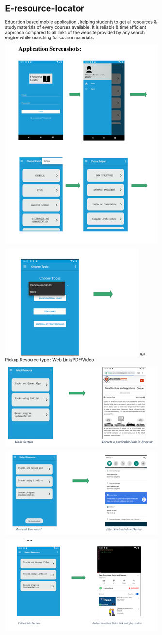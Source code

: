 # E-resource-locator
Education based mobile application , helping students to get all resources & study materials of every courses available. It is reliable & time efficient approach compared to all links of the website provided by any search engine while searching for course materials.

<img src="1.png"></img>

<img src="2.png"></img> ## Pickup Resource type : Web Link/PDF/Video

<img src="3.png"></img>

<img src="4.png"></img>

<img src="5.png"></img>
          
